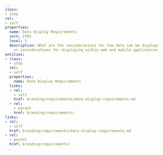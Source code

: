 ```yaml
---
class:
- stop
rel:
- self
properties:
  name: Data Display Requirements
  sort: 2701
  level: 3
  description: What are the considerations for how data can be displayed. Any restrictions
    or considerations for displaying within web and mobile applications.
entities:
- class:
  - stop
  rel:
  - self
  properties:
    name: Data Display Requirements
  links:
  - rel:
    - self
    href: branding/requirements/data-display-requirements.md
  - rel:
    - parent
    href: branding/requirements/
links:
- rel:
  - self
  href: branding/requirements/data-display-requirements.md
- rel:
  - parent
  href: branding/requirements/
...
```

